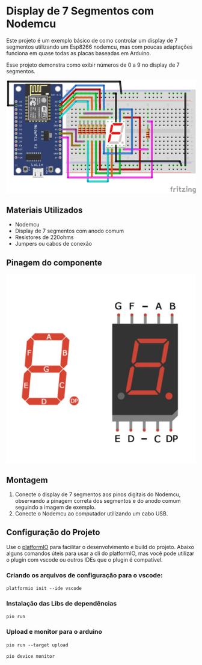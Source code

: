 # Display de 7 Segmentos com Nodemcu

Este projeto é um exemplo básico de como controlar um display de 7 segmentos utilizando um Esp8266 nodemcu, mas com poucas adaptações funciona em quase todas as placas baseadas em Arduino.

Esse projeto demonstra como exibir números de 0 a 9 no display de 7 segmentos.

![7-segments-display schematic](docs/images/protoboard.png)

## Materiais Utilizados

- Nodemcu
- Display de 7 segmentos com anodo comum
- Resistores de 220ohms
- Jumpers ou cabos de conexão

## Pinagem do componente

![7-segments-display schematic](docs/images/pinagem.jpg)

## Montagem

1. Conecte o display de 7 segmentos aos pinos digitais do Nodemcu, observando a pinagem correta dos segmentos e do anodo comum seguindo a imagem de exemplo.
2. Conecte o Nodemcu ao computador utilizando um cabo USB.

## Configuração do Projeto

Use o [platformIO](https://platformio.org/) para facilitar o desenvolvimento e build do projeto. Abaixo alguns comandos úteis para usar a cli do platformIO, mas você pode utilizar o plugin com vscode ou outros IDEs que o plugin é compatível.

### Criando os arquivos de configuração para o vscode:

```shell
platformio init --ide vscode
```

### Instalação das Libs de dependências

```shell
pio run
```

### Upload e monitor para o arduino

```shell
pio run --target upload
```

```shell
pio device monitor
```

